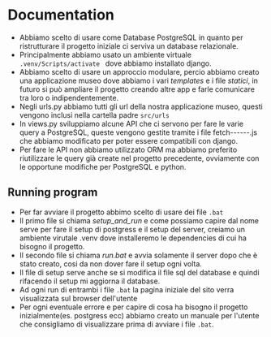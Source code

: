 # Documentation

- Abbiamo scelto di usare come Database PostgreSQL in quanto per ristrutturare il progetto iniziale ci serviva un database relazionale.
- Principalmente abbiamo usato un ambiente virtuale `.venv/Scripts/activate ` dove abbiamo installato django.
- Abbiamo scelto di usare un approccio modulare, percio abbiamo creato una applicazione museo dove abbiamo i vari *templates* e i file *statici*, in futuro si può ampliare il progetto creando altre app e farle comunicare tra loro o indipendentemente.
- Negli urls.py abbiamo tutti gli url della nostra applicazione museo, questi vengono inclusi nella cartella padre `src/urls`
- In views.py sviluppiamo alcune API che ci servono per fare le varie query a PostgreSQL, queste vengono gestite tramite i file fetch------.js che abbiamo modificato per poter essere compatibili con django.
- Per fare le API non abbiamo utilizzato ORM ma abbiamo preferito riutilizzare le query già create nel progetto precedente, ovviamente con le opportune modifiche per PostgreSQL e python.

## Running program

- Per far avviare il progetto abbimo scelto di usare dei file `.bat`
- Il primo file si chiama *setup_and_run* e come possiamo capire dal nome serve per fare il setup di postgress e il setup del server, creiamo un ambiente virutale .venv dove installeremo le dependencies di cui ha bisogno il progetto.
- Il secondo file si chiama *run.bat* e avvia solamente il server dopo che è stato creato, cosi da non dover fare il setup ogni volta.
- Il file di setup serve anche se si modifica il file sql del database e quindi rifacendo il setup mi aggiorna il database.
- Ad ogni run di entrambi i file `.bat` la pagina iniziale del sito verra visualizzata sul browser dell'utente
- Per ogni eventuale errore e per capire di cosa ha bisogno il progetto inizialmente(es. postgress ecc) abbiamo creato un manuale per l'utente che consigliamo di visualizzare prima di avviare i file `.bat`.